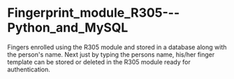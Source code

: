 # Fingerprint_module_R305---Python_and_MySQL
Fingers enrolled using the R305 module and stored in a database along with the person's name. Next just by typing the persons name, his/her finger template can be stored  or deleted in the R305 module ready for authentication.
